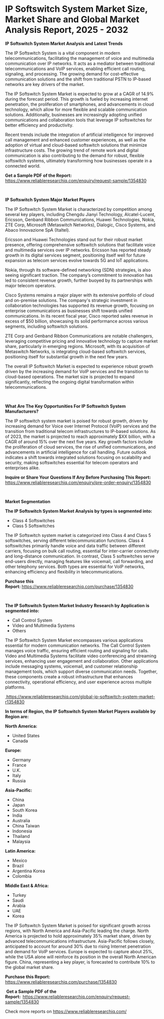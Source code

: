 <p><h1>IP Softswitch System Market Size, Market Share and Global Market Analysis Report, 2025 - 2032</h1></p><p><strong>IP Softswitch System Market Analysis and Latest Trends</strong></p>
<p><p>The IP Softswitch System is a vital component in modern telecommunications, facilitating the management of voice and multimedia communication over IP networks. It acts as a mediator between traditional telecommunications and VoIP services, enabling efficient call routing, signaling, and processing. The growing demand for cost-effective communication solutions and the shift from traditional PSTN to IP-based networks are key drivers of the market.</p><p>The IP Softswitch System Market is expected to grow at a CAGR of 14.9% during the forecast period. This growth is fueled by increasing internet penetration, the proliferation of smartphones, and advancements in cloud technology, which allow for more flexible and scalable communication solutions. Additionally, businesses are increasingly adopting unified communications and collaboration tools that leverage IP softswitches for better efficiency and productivity.</p><p>Recent trends include the integration of artificial intelligence for improved call management and enhanced customer experiences, as well as the adoption of virtual and cloud-based softswitch solutions that minimize infrastructure costs. The growing trend of remote work and digital communication is also contributing to the demand for robust, flexible softswitch systems, ultimately transforming how businesses operate in a connected world.</p></p>
<p><strong>Get a Sample PDF of the Report:&nbsp;</strong> <a href="https://www.reliableresearchiq.com/enquiry/request-sample/1354830?utm_campaign=3276&utm_medium=2&utm_source=Github&utm_content=ia&utm_term=11032025&utm_id=ip-softswitch-system">https://www.reliableresearchiq.com/enquiry/request-sample/1354830</a></p>
<p>&nbsp;</p>
<p><strong>IP Softswitch System Major Market Players</strong></p>
<p><p>The IP Softswitch System Market is characterized by competition among several key players, including Chengdu Jianyi Technology, Alcatel-Lucent, Ericsson, Genband Ribbon Communications, Huawei Technologies, Nokia, ZTE Corp, Microsoft (Metaswitch Networks), Dialogic, Cisco Systems, and Abaco Innovazione SpA (Italtel). </p><p>Ericsson and Huawei Technologies stand out for their robust market presence, offering comprehensive softswitch solutions that facilitate voice and multimedia services over IP networks. Ericsson has reported steady growth in its digital services segment, positioning itself well for future expansion as telecom services evolve towards 5G and IoT applications. </p><p>Nokia, through its software-defined networking (SDN) strategies, is also seeing significant traction. The company’s commitment to innovation has led to consistent revenue growth, further buoyed by its partnerships with major telecom operators.</p><p>Cisco Systems remains a major player with its extensive portfolio of cloud and on-premise solutions. The company's strategic investment in collaboration technologies has supported its revenue growth, focusing on enterprise communications as businesses shift towards unified communications. In its recent fiscal year, Cisco reported sales revenue in excess of $50 billion, showcasing its solid performance across various segments, including softswitch solutions.</p><p>ZTE Corp and Genband Ribbon Communications are notable challengers, leveraging competitive pricing and innovative technology to capture market share, particularly in emerging regions. Microsoft, with its acquisition of Metaswitch Networks, is integrating cloud-based softswitch services, positioning itself for substantial growth in the next few years.</p><p>The overall IP Softswitch Market is expected to experience robust growth driven by the increasing demand for VoIP services and the transition to cloud-based operations. The market size is projected to expand significantly, reflecting the ongoing digital transformation within telecommunications.</p></p>
<p>&nbsp;</p>
<p><strong>What Are The Key Opportunities For IP Softswitch System Manufacturers?</strong></p>
<p><p>The IP softswitch system market is poised for robust growth, driven by increasing demand for Voice over Internet Protocol (VoIP) services and the transition from traditional telecom infrastructures to IP-based solutions. As of 2023, the market is projected to reach approximately $XX billion, with a CAGR of around 15% over the next five years. Key growth factors include the proliferation of cloud services, the rise of unified communications, and advancements in artificial intelligence for call handling. Future outlook indicates a shift towards integrated solutions focusing on scalability and security, making softswitches essential for telecom operators and enterprises alike.</p></p>
<p><strong>Inquire or Share Your Questions If Any Before Purchasing This Report:</strong> <a href="https://www.reliableresearchiq.com/enquiry/pre-order-enquiry/1354830?utm_campaign=3276&utm_medium=2&utm_source=Github&utm_content=ia&utm_term=11032025&utm_id=ip-softswitch-system">https://www.reliableresearchiq.com/enquiry/pre-order-enquiry/1354830</a></p>
<p>&nbsp;</p>
<p><strong>Market Segmentation</strong></p>
<p><strong>The IP Softswitch System Market Analysis by types is segmented into:</strong></p>
<p><ul><li>Class 4 Softswitches</li><li>Class 5 Softswitches</li></ul></p>
<p><p>The IP Softswitch system market is categorized into Class 4 and Class 5 softswitches, serving different telecommunication functions. Class 4 softswitches primarily handle voice and data traffic between different carriers, focusing on bulk call routing, essential for inter-carrier connectivity and long-distance communication. In contrast, Class 5 softswitches serve end-users directly, managing features like voicemail, call forwarding, and other telephony services. Both types are essential for VoIP networks, enhancing efficiency and flexibility in telecommunications.</p></p>
<p><strong>Purchase this Report:&nbsp;</strong><a href="https://www.reliableresearchiq.com/purchase/1354830?utm_campaign=3276&utm_medium=2&utm_source=Github&utm_content=ia&utm_term=11032025&utm_id=ip-softswitch-system">https://www.reliableresearchiq.com/purchase/1354830</a></p>
<p>&nbsp;</p>
<p><strong>The IP Softswitch System Market Industry Research by Application is segmented into:</strong></p>
<p><ul><li>Call Control System</li><li>Video and Multimedia Systems</li><li>Others</li></ul></p>
<p><p>The IP Softswitch System Market encompasses various applications essential for modern communication networks. The Call Control System manages voice traffic, ensuring efficient routing and signaling for calls. Video and Multimedia Systems facilitate video conferencing and streaming services, enhancing user engagement and collaboration. Other applications include messaging systems, voicemail, and customer relationship management tools, which support diverse communication needs. Together, these components create a robust infrastructure that enhances connectivity, operational efficiency, and user experience across multiple platforms.</p></p>
<p><a href="https://www.reliableresearchiq.com/global-ip-softswitch-system-market-r1354830?utm_campaign=3276&utm_medium=2&utm_source=Github&utm_content=ia&utm_term=11032025&utm_id=ip-softswitch-system">&nbsp;https://www.reliableresearchiq.com/global-ip-softswitch-system-market-r1354830</a></p>
<p><strong>In terms of Region, the IP Softswitch System Market Players available by Region are:</strong></p>
<p>
    <p> <strong> North America: </strong>
        <ul>
            <li>United States</li>
            <li>Canada</li>
        </ul>
        </p> 
    <p> <strong> Europe: </strong>
        <ul>
            <li>Germany</li>
            <li>France</li>
            <li>U.K.</li>
            <li>Italy</li>
            <li>Russia</li>
        </ul>
        </p> 
    <p> <strong> Asia-Pacific: </strong>
        <ul>
            <li>China</li>
            <li>Japan</li>
            <li>South Korea</li>
            <li>India</li>
            <li>Australia</li>
            <li>China Taiwan</li>
            <li>Indonesia</li>
            <li>Thailand</li>
            <li>Malaysia</li>
        </ul>
        </p> 
    <p> <strong> Latin America: </strong>
        <ul>
            <li>Mexico</li>
            <li>Brazil</li>
            <li>Argentina Korea</li>
            <li>Colombia</li>
        </ul>
        </p> 
    <p> <strong> Middle East & Africa: </strong>
        <ul>
            <li>Turkey</li>
            <li>Saudi</li>
            <li>Arabia</li>
            <li>UAE</li>
            <li>Korea</li>
        </ul>
    </p>
    </p>
<p><p>The IP Softswitch System Market is poised for significant growth across regions, with North America and Asia-Pacific leading the charge. North America is projected to hold approximately 35% market share, driven by advanced telecommunications infrastructure. Asia-Pacific follows closely, anticipated to account for around 30% due to rising Internet penetration and demand for VoIP services. Europe is expected to capture about 25%, while the USA alone will reinforce its position in the overall North American figure. China, representing a key player, is forecasted to contribute 10% to the global market share.</p></p>
<p><strong>Purchase this Report: </strong><a href="https://www.reliableresearchiq.com/purchase/1354830?utm_campaign=3276&utm_medium=2&utm_source=Github&utm_content=ia&utm_term=11032025&utm_id=ip-softswitch-system">https://www.reliableresearchiq.com/purchase/1354830</a></p>
<p>&nbsp;<strong>Get a Sample PDF of the Report:&nbsp;&nbsp;</strong><a href="https://www.reliableresearchiq.com/enquiry/request-sample/1354830?utm_campaign=3276&utm_medium=2&utm_source=Github&utm_content=ia&utm_term=11032025&utm_id=ip-softswitch-system">https://www.reliableresearchiq.com/enquiry/request-sample/1354830</a></p>
<p><strong></strong></p>
<p>Check more reports on <a href="https://www.reliableresearchiq.com/?utm_campaign=3276&utm_medium=2&utm_source=Github&utm_content=ia&utm_term=11032025&utm_id=ip-softswitch-system">https://www.reliableresearchiq.com/</a></p>